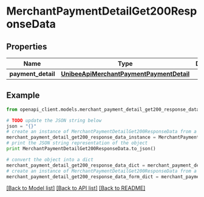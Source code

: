 # MerchantPaymentDetailGet200ResponseData


## Properties

Name | Type | Description | Notes
------------ | ------------- | ------------- | -------------
**payment_detail** | [**UnibeeApiMerchantPaymentPaymentDetail**](UnibeeApiMerchantPaymentPaymentDetail.md) |  | [optional] 

## Example

```python
from openapi_client.models.merchant_payment_detail_get200_response_data import MerchantPaymentDetailGet200ResponseData

# TODO update the JSON string below
json = "{}"
# create an instance of MerchantPaymentDetailGet200ResponseData from a JSON string
merchant_payment_detail_get200_response_data_instance = MerchantPaymentDetailGet200ResponseData.from_json(json)
# print the JSON string representation of the object
print MerchantPaymentDetailGet200ResponseData.to_json()

# convert the object into a dict
merchant_payment_detail_get200_response_data_dict = merchant_payment_detail_get200_response_data_instance.to_dict()
# create an instance of MerchantPaymentDetailGet200ResponseData from a dict
merchant_payment_detail_get200_response_data_form_dict = merchant_payment_detail_get200_response_data.from_dict(merchant_payment_detail_get200_response_data_dict)
```
[[Back to Model list]](../README.md#documentation-for-models) [[Back to API list]](../README.md#documentation-for-api-endpoints) [[Back to README]](../README.md)


